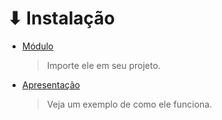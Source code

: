 # ⬇ Instalação

*   [Módulo](https://cdn.discordapp.com/attachments/871772111063101550/1012099152664068217/SimpleCollision.bas)

    > Importe ele em seu projeto.
*   [Apresentação](https://cdn.discordapp.com/attachments/871772111063101550/1012099181701251213/SimpleCollision.pptm)

    > Veja um exemplo de como ele funciona.

